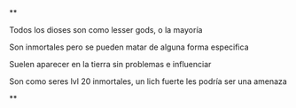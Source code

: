 **

Todos los dioses son como lesser gods, o la mayoría 

Son inmortales pero se pueden matar de alguna forma especifica

Suelen aparecer en la tierra sin problemas e influenciar

Son como seres lvl 20 inmortales, un lich fuerte les podría ser una amenaza

**